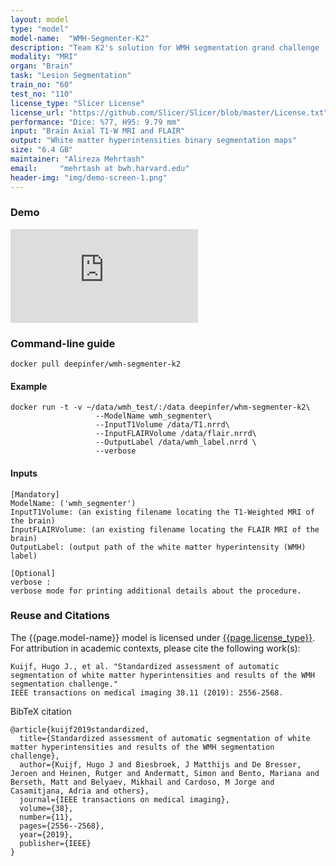 ```yaml
---
layout: model
type: "model"
model-name:  "WMH-Segmenter-K2"
description: "Team K2's solution for WMH segmentation grand challenge (http://wmh.isi.uu.nl/) at MICCAI 2017."
modality: "MRI"
organ: "Brain"
task: "Lesion Segmentation"
train_no: "60"
test_no: "110"
license_type: "Slicer License"
license_url: "https://github.com/Slicer/Slicer/blob/master/License.txt"
performance: "Dice: %77, H95: 9.79 mm"
input: "Brain Axial T1-W MRI and FLAIR"
output: "White matter hyperintensities binary segmentation maps"
size: "6.4 GB"
maintainer: "Alireza Mehrtash"
email:     "mehrtash at bwh.harvard.edu"
header-img: "img/demo-screen-1.png"
---
```

### Demo
<div class="row">
<div class="col-md-6">
<div class="embed-responsive embed-responsive-16by9">
<iframe src="https://www.youtube.com/embed/nOlTVD0Gigk?rel=0&amp;showinfo=0" frameborder="0" allow="autoplay; encrypted-media" allowfullscreen></iframe>
</div>
</div>
</div>

### Command-line guide
```
docker pull deepinfer/wmh-segmenter-k2
```
#### Example
```
docker run -t -v ~/data/wmh_test/:/data deepinfer/whm-segmenter-k2\
                   --ModelName wmh_segmenter\
                   --InputT1Volume /data/T1.nrrd\
                   --InputFLAIRVolume /data/flair.nrrd\
                   --OutputLabel /data/wmh_label.nrrd \
                   --verbose
```
#### Inputs
```
[Mandatory]
ModelName: ('wmh_segmenter')
InputT1Volume: (an existing filename locating the T1-Weighted MRI of the brain)
InputFLAIRVolume: (an existing filename locating the FLAIR MRI of the brain)
OutputLabel: (output path of the white matter hyperintensity (WMH) label)

[Optional]
verbose : 
verbose mode for printing additional details about the procedure.
```

<!--### Related blog posts-->

### Reuse and Citations
The {{page.model-name}} model is licensed under [{{page.license_type}}]({{page.license_url}}).<br>
For attribution in academic contexts, please cite the following work(s):

```
Kuijf, Hugo J., et al. "Standardized assessment of automatic segmentation of white matter hyperintensities and results of the WMH segmentation challenge." 
IEEE transactions on medical imaging 38.11 (2019): 2556-2568.
```
BibTeX citation

```
@article{kuijf2019standardized,
  title={Standardized assessment of automatic segmentation of white matter hyperintensities and results of the WMH segmentation challenge},
  author={Kuijf, Hugo J and Biesbroek, J Matthijs and De Bresser, Jeroen and Heinen, Rutger and Andermatt, Simon and Bento, Mariana and Berseth, Matt and Belyaev, Mikhail and Cardoso, M Jorge and Casamitjana, Adria and others},
  journal={IEEE transactions on medical imaging},
  volume={38},
  number={11},
  pages={2556--2568},
  year={2019},
  publisher={IEEE}
}
```
